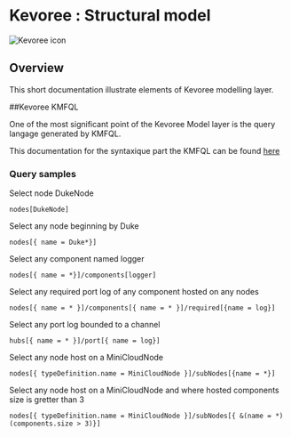 # Kevoree : Structural model

![Kevoree icon](http://kevoree.org/img/kevoree-logo.png)

## Overview

This short documentation illustrate elements of Kevoree modelling layer.




##Kevoree KMFQL

One of the most significant point of the Kevoree Model layer is the query langage generated by KMFQL.

This documentation for the syntaxique part the KMFQL can be found [here](https://github.com/dukeboard/kevoree-modeling-framework/blob/master/doc/kmf_path.md)

### Query samples

Select node DukeNode 

	nodes[DukeNode]
	
Select any node beginning by Duke

	nodes[{ name = Duke*}]
	
Select any component named logger

	nodes[{ name = *}]/components[logger]

Select any required port log of any component hosted on any nodes

	nodes[{ name = * }]/components[{ name = * }]/required[{name = log}]	
Select any port log bounded to a channel

	hubs[{ name = * }]/port[{ name = log}]
	
Select any node host on a MiniCloudNode

	nodes[{ typeDefinition.name = MiniCloudNode }]/subNodes[{name = *}]
	
Select any node host on a MiniCloudNode and where hosted components size is gretter than 3

	nodes[{ typeDefinition.name = MiniCloudNode }]/subNodes[{ &(name = *)(components.size > 3)}]
		

